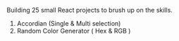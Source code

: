 Building 25 small React projects to brush up on the skills.
1. Accordian (Single & Multi selection)
2. Random Color Generator ( Hex & RGB )
